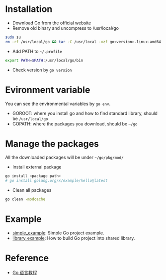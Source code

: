 # Installation

* Download Go from the [official website](https://golang.org/doc/install)
* Remove old binary and uncompress to /usr/local/go

```bash
sudo su
rm -rf /usr/local/go && tar -C /usr/local -xzf go<version>.linux-amd64.tar.gz
```

* Add PATH to `~/.profile`

```bash
export PATH=$PATH:/usr/local/go/bin
```

* Check version by `go version`

# Evironment variable

You can see the environmental variables by `go env`.

* GOROOT: where you install go and how to find standard library, should be `/usr/local/go`
* GOPATH: where the packages you download, should be `~/go`

# Manage the packages

All the downloaded packages will be under `~/go/pkg/mod/`

* Install external package

```bash
go install <package path>
# go install golang.org/x/example/hello@latest
```

* Clean all packages

```bash
go clean -modcache
```

# Example
* [simple_example](simple_example): Simple Go project example.
* [library_example](library_example): How to build Go project into shared library.

# Reference
* [Go 语言教程](https://www.runoob.com/go/go-tutorial.html)
